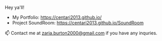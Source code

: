 Hey ya'll!
- My Portfolio: https://centari2013.github.io/
- Project SoundRoom: https://centari2013.github.io/SoundRoom

📫  Contact me at <zaria.burton2000@gmail.com> if you have any inquries.

<!---
Centari2013/Centari2013 is a ✨ special ✨ repository because its `README.md` (this file) appears on your GitHub profile.
You can click the Preview link to take a look at your changes.
--->
